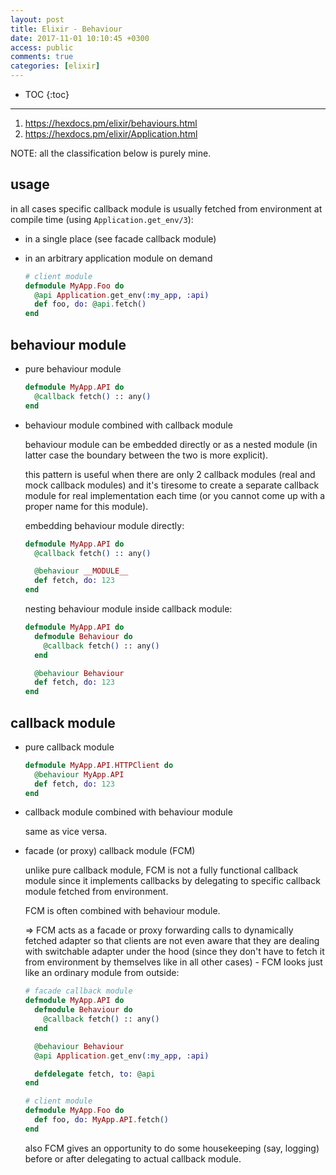 ```yaml
---
layout: post
title: Elixir - Behaviour
date: 2017-11-01 10:10:45 +0300
access: public
comments: true
categories: [elixir]
---
```


<!-- more -->

* TOC
{:toc}
<hr>

1. <https://hexdocs.pm/elixir/behaviours.html>
2. <https://hexdocs.pm/elixir/Application.html>

NOTE: all the classification below is purely mine.

## usage

in all cases specific callback module is usually fetched from
environment at compile time (using `Application.get_env/3`):

- in a single place (see facade callback module)
- in an arbitrary application module on demand

  ```elixir
  # client module
  defmodule MyApp.Foo do
    @api Application.get_env(:my_app, :api)
    def foo, do: @api.fetch()
  end
  ```

## behaviour module

- pure behaviour module

  ```elixir
  defmodule MyApp.API do
    @callback fetch() :: any()
  end
  ```

- behaviour module combined with callback module

  behaviour module can be embedded directly or as a nested module
  (in latter case the boundary between the two is more explicit).

  this pattern is useful when there are only 2 callback modules
  (real and mock callback modules) and it's tiresome to create
  a separate callback module for real implementation each time
  (or you cannot come up with a proper name for this module).

  embedding behaviour module directly:

  ```elixir
  defmodule MyApp.API do
    @callback fetch() :: any()

    @behaviour __MODULE__
    def fetch, do: 123
  end
  ```

  nesting behaviour module inside callback module:

  ```elixir
  defmodule MyApp.API do
    defmodule Behaviour do
      @callback fetch() :: any()
    end

    @behaviour Behaviour
    def fetch, do: 123
  end
  ```

## callback module

- pure callback module

  ```elixir
  defmodule MyApp.API.HTTPClient do
    @behaviour MyApp.API
    def fetch, do: 123
  end
  ````

- callback module combined with behaviour module

  same as vice versa.

- facade (or proxy) callback module (FCM)

  unlike pure callback module, FCM is not a fully functional
  callback module since it implements callbacks by delegating
  to specific callback module fetched from environment.

  FCM is often combined with behaviour module.

  => FCM acts as a facade or proxy forwarding calls to dynamically
  fetched adapter so that clients are not even aware that they are
  dealing with switchable adapter under the hood (since they don't
  have to fetch it from environment by themselves like in all other
  cases) - FCM looks just like an ordinary module from outside:

  ```elixir
  # facade callback module
  defmodule MyApp.API do
    defmodule Behaviour do
      @callback fetch() :: any()
    end

    @behaviour Behaviour
    @api Application.get_env(:my_app, :api)

    defdelegate fetch, to: @api
  end

  # client module
  defmodule MyApp.Foo do
    def foo, do: MyApp.API.fetch()
  end
  ```

  also FCM gives an opportunity to do some housekeeping (say, logging)
  before or after delegating to actual callback module.
